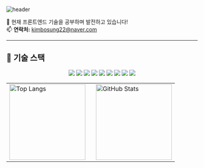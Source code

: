 ![header](https://capsule-render.vercel.app/api?type=rect&color=gradient&height=100&section=header&text=😄%20보성%20GITHUB%20💻&fontSize=50&fontAlignY=50)


<p>
  🌱 현재 프론트엔드 기술을 공부하며 발전하고 있습니다!<br>
  📫 <strong>연락처:</strong> <a href="mailto:kimbosung22@naver.com">kimbosung22@naver.com</a>
</p>




---

## 🚀 기술 스택

<p align="center">
  <img src="https://img.shields.io/badge/-Dart-0175C2?style=flat&logo=dart&logoColor=white"/>
  <img src="https://img.shields.io/badge/-Flutter-02569B?style=flat&logo=flutter&logoColor=white"/>
  <img src="https://img.shields.io/badge/-JavaScript-F7DF1E?style=flat&logo=javascript&logoColor=white"/>
  <img src="https://img.shields.io/badge/TypeScript-007ACC?style=flat&logo=typescript&logoColor=white"/>
  <img src="https://img.shields.io/badge/React-20232A?style=flat&logo=react&logoColor=61DAFB"/>
  <img src="https://img.shields.io/badge/-React_Native-61DAFB?style=flat&logo=react&logoColor=white"/>
  <img src="https://img.shields.io/badge/Spring_Boot-F2F4F9?style=flat&logo=spring-boot&logoColor=white"/>
  <img src="https://img.shields.io/badge/-Unity-000000?style=flat&logo=unity&logoColor=white"/>
  <img src="https://img.shields.io/badge/-GameMaker_Studio-8DCA09?style=flat&logo=gamemaker-studio&logoColor=white"/>
</p>







<table style="border: none; border-collapse: collapse;">
  <tr>
    <td style="border: none;">
      <img src="https://github-readme-stats.vercel.app/api/top-langs/?username=thundevistan&layout=compact&theme=tokyonight" alt="Top Langs" style="height: 200px;">
    </td>
    <td style="border: none; padding-left: 20px;">
      <img src="https://github-readme-stats.vercel.app/api?username=NangManBo&show_icons=true&theme=radical" alt="GitHub Stats" style="height: 200px;">
    </td>
  </tr>
</table>

